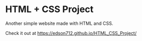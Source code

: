 # HTML + CSS Project
Another simple website made with HTML and CSS.

Check it out at https://edson712.github.io/HTML_CSS_Project/
